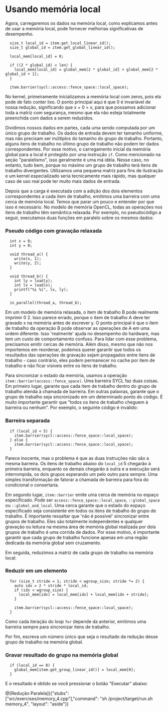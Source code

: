 # Usando memória local

Agora, carregaremos os dados na memória local, como explicamos antes de usar a memória local, pode fornecer melhorias significativas de desempenho.

```
  size_t local_id = item.get_local_linear_id();
  size_t global_id = item.get_global_linear_id();

  local_mem[local_id] = 0;

  if ((2 * global_id) < len) {
    local_mem[local_id] = global_mem[2 * global_id] + global_mem[2 * global_id + 1];
  }

  item.barrier(sycl::access::fence_space::local_space);
```

No kernel, primeiramente inicializamos a memória local com zeros, pois ela pode de fato conter lixo. O ponto principal aqui é que 0 é invariável de nossa redução, significando que x + 0 = x, para que possamos adicionar toda a matriz com segurança, mesmo que ela não esteja totalmente preenchida com dados a serem reduzidos. 

Dividimos nossos dados em partes, cada uma sendo computada por um único grupo de trabalho. Os dados de entrada devem ter tamanho uniforme, mas não precisam ser múltiplos do tamanho do grupo de trabalho. Portanto, alguns itens de trabalho no último grupo de trabalho não podem ter dados correspondentes. Por esse motivo, o carregamento inicial da memória global para a local é protegido por uma instrução `if`. Como mencionado na seção "paralelismo", isso geralmente é uma má idéia. Nesse caso, no entanto, tudo bem, porque no máximo um grupo de trabalho terá itens de trabalho divergentes. Utilizamos uma pequena matriz para fins de ilustração e um kernel especializado seria tecnicamente mais rápido, mas qualquer caso de uso real pode ter muito mais dados de entrada. 

Depois que a carga é executada com a adição dos dois elementos correspondentes a cada item de trabalho, emitimos uma barreira com uma cerca de memória local. Temos que parar um pouco e entender por que isso é necessário. No modelo de memória OpenCL, todas as operações nos itens de trabalho têm semântica relaxada. Por exemplo, no pseudocódigo a seguir, executamos duas funções em paralelo sobre os mesmos dados:

### Pseudo código com gravação relaxada

```
  int x = 0;
  int y = 0;

  void thread_a() {
    write(x, 1);
    write(y, 2);
  }

  void thread_b() {
    int ly = load(y);
    int lx = load(x);
    printf("%i %i", lx, ly);
  }

  in_parallel(thread_a, thread_b);
```

Em um modelo de memória relaxada, o item de trabalho B pode realmente imprimir 0 2. Isso parece errado, porque o item de trabalho A deve ter gravado x na memória antes de escrever y. O ponto principal é que o item de trabalho da operação B pode observar as operações de A em uma ordem diferente. Isso 'realmente' ajuda no desempenho do hardware, mas tem um custo de comportamento confuso. Para lidar com esse problema, precisamos emitir cercas de memória. Além disso, mesmo que não nos importemos em reordenar, podemos querer garantir que todos os resultados das operações de gravação sejam propagados entre itens de trabalho - caso contrário, eles podem permanecer no cache por item de trabalho e não ficar visíveis entre os itens de trabalho.

Para sincronizar o estado da memória, usamos a operação `item::barrier(access::fence_space)`. Uma barreira SYCL faz duas coisas. Em primeiro lugar, garante que cada item de trabalho dentro do grupo de trabalho atenda à chamada de barreira. Em outras palavras, garante que o grupo de trabalho seja sincronizado em um determinado ponto do código. É muito importante garantir que "todos os itens de trabalho cheguem à barreira ou nenhum". Por exemplo, o seguinte código é inválido:

### Barreira separada

```
  if (local_id < 5) {
    item.barrier(sycl::access::fence_space::local_space);
  } else {
    item.barrier(sycl::access::fence_space::local_space);
  }
```

Parece inocente, mas o problema é que as duas instruções não são a mesma barreira. Os itens de trabalho abaixo do `local_id` 5 chegarão à primeira barreira, enquanto os demais chegarão à outra e a execução será interrompida, os dois grupos esperando um pelo outro para sempre. Uma simples transformação de fatorar a chamada de barreira para fora do condicional o consertaria.

Em segundo lugar, `item::barrier` emite uma cerca de memória no espaço especificado. Pode ser `access::fence_space::local_space`, `::global_space` ou `::global_and_local`. Uma cerca garante que o estado do espaço especificado seja consistente em todos os itens de trabalho do grupo de trabalho. É importante ressaltar que 'não é possível' sincronizar entre grupos de trabalho. Eles são totalmente independentes e qualquer gravação ou leitura na mesma área de memória global realizada por dois grupos de trabalho é uma corrida de dados. Por esse motivo, é importante garantir que cada grupo de trabalho funcione apenas em uma região dedicada da memória global sem cruzamento.

Em seguida, reduzimos a matriz de cada grupo de trabalho na memória local:

### Reduzir em um elemento
```
  for (size_t stride = 1; stride < wgroup_size; stride *= 2) {
    auto idx = 2 * stride * local_id;
    if (idx < wgroup_size) {
      local_mem[idx] = local_mem[idx] + local_mem[idx + stride];
    }

    item.barrier(sycl::access::fence_space::local_space);
  }
```

Como cada iteração do loop `for` depende da anterior, emitimos uma barreira sempre para sincronizar itens de trabalho.

Por fim, escreva um número único que seja o resultado da redução desse grupo de trabalho na memória global.

### Gravar resultado do grupo na memória global

```
  if (local_id == 0) {
    global_mem[item.get_group_linear_id()] = local_mem[0];
  }
```

E o resultado é obtido se você pressionar o botão "Executar" abaixo:

@[Redução Paralela]({"stubs": ["src/exercises/memory_4.cpp"],"command": "sh /project/target/run.sh memory_4", "layout": "aside"})

